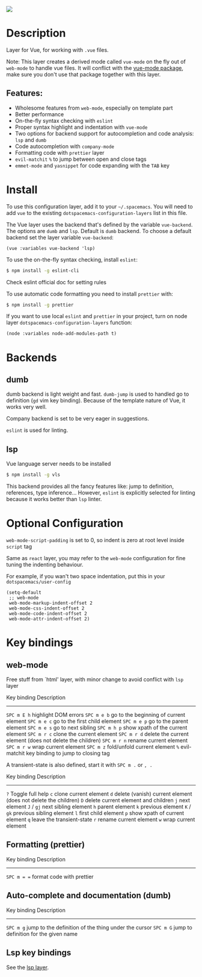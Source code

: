 ![](img/vue.png)

Description
===========

Layer for Vue, for working with `.vue` files.

Note: This layer creates a derived mode called `vue-mode` on the fly out
of `web-mode` to handle vue files. It will conflict with the [vue-mode
package](https://github.com/AdamNiederer/vue-mode), make sure you don\'t
use that package together with this layer.

Features:
---------

-   Wholesome features from `web-mode`, especially on template part
-   Better performance
-   On-the-fly syntax checking with `eslint`
-   Proper syntax highlight and indentation with `vue-mode`
-   Two options for backend support for autocompletion and code
    analysis: `lsp` and `dumb`
-   Code autocompletion with `company-mode`
-   Formatting code with `prettier` layer
-   `evil-matchit` `%` to jump between open and close tags
-   `emmet-mode` and `yasnippet` for code expanding with the `TAB` key

Install
=======

To use this configuration layer, add it to your `~/.spacemacs`. You will
need to add `vue` to the existing `dotspacemacs-configuration-layers`
list in this file.

The Vue layer uses the backend that\'s defined by the variable
`vue-backend`. The options are `dumb` and `lsp`. Default is `dumb`
backend. To choose a default backend set the layer variable
`vue-backend`:

``` {.elisp}
(vue :variables vue-backend 'lsp)
```

To use the on-the-fly syntax checking, install `eslint`:

``` {.bash org-language="sh"}
$ npm install -g eslint-cli
```

Check eslint official doc for setting rules

To use automatic code formatting you need to install `prettier` with:

``` {.bash org-language="sh"}
$ npm install -g prettier
```

If you want to use local `eslint` and `prettier` in your project, turn
on node layer `dotspacemacs-configuration-layers` function:

``` {.elisp}
(node :variables node-add-modules-path t)
```

Backends
========

dumb
----

dumb backend is light weight and fast. `dumb-jump` is used to handled go
to definition (`gd` vim key binding). Because of the template nature of
Vue, it works very well.

Company backend is set to be very eager in suggestions.

`eslint` is used for linting.

lsp
---

Vue language server needs to be installed

``` {.bash org-language="sh"}
$ npm install -g vls
```

This backend provides all the fancy features like: jump to definition,
references, type inference... However, `eslint` is explicitly selected
for linting because it works better than `lsp` linter.

Optional Configuration
======================

`web-mode-script-padding` is set to 0, so indent is zero at root level
inside `script` tag

Same as `react` layer, you may refer to the `web-mode` configuration for
fine tuning the indenting behaviour.

For example, if you wan\'t two space indentation, put this in your
`dotspacemacs/user-config`

``` {.commonlisp org-language="emacs-lisp"}
(setq-default
 ;; web-mode
 web-mode-markup-indent-offset 2
 web-mode-css-indent-offset 2
 web-mode-code-indent-offset 2
 web-mode-attr-indent-offset 2)
```

Key bindings
============

web-mode
--------

Free stuff from \`html\' layer, with minor change to avoid conflict with
`lsp` layer

  Key binding   Description
  ------------- -----------------------------------------------------------
  `SPC m E h`   highlight DOM errors
  `SPC m e b`   go to the beginning of current element
  `SPC m e c`   go to the first child element
  `SPC m e p`   go to the parent element
  `SPC m e s`   go to next sibling
  `SPC m h p`   show xpath of the current element
  `SPC m r c`   clone the current element
  `SPC m r d`   delete the current element (does not delete the children)
  `SPC m r n`   rename current element
  `SPC m r w`   wrap current element
  `SPC m z`     fold/unfold current element
  `%`           evil-matchit key binding to jump to closing tag

A transient-state is also defined, start it with `SPC m .` or `, .`

  Key binding   Description
  ------------- ----------------------------------------------------------------
  `?`           Toggle full help
  `c`           clone current element
  `d`           delete (vanish) current element (does not delete the children)
  `D`           delete current element and children
  `j`           next element
  `J` / `gj`    next sibling element
  `h`           parent element
  `k`           previous element
  `K` / `gk`    previous sibling element
  `l`           first child element
  `p`           show xpath of current element
  `q`           leave the transient-state
  `r`           rename current element
  `w`           wrap current element

Formatting (prettier)
---------------------

  Key binding   Description
  ------------- ---------------------------
  `SPC m = =`   format code with prettier

Auto-complete and documentation (dumb)
--------------------------------------

  Key binding   Description
  ------------- ------------------------------------------------------
  `SPC m g`     jump to the definition of the thing under the cursor
  `SPC m G`     jump to definition for the given name

Lsp key bindings
----------------

See the [lsp
layer](https://github.com/syl20bnr/spacemacs/tree/develop/layers/%2Btools/lsp).
